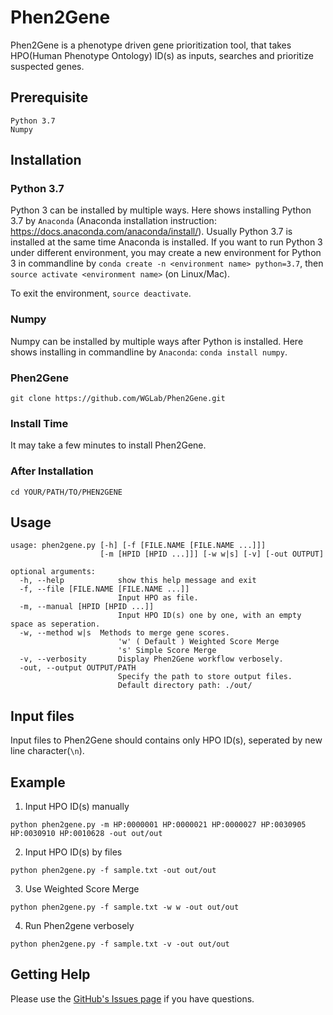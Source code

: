# Phen2Gene
Phen2Gene is a phenotype driven gene prioritization tool, that takes HPO(Human Phenotype Ontology) ID(s) as inputs, searches and prioritize suspected genes.

## Prerequisite
```
Python 3.7
Numpy
```

## Installation
### Python 3.7
Python 3 can be installed by multiple ways. Here shows installing Python 3.7 by `Anaconda` (Anaconda installation instruction: https://docs.anaconda.com/anaconda/install/). Usually Python 3.7 is installed at the same time Anaconda is installed.
If you want to run Python 3 under different environment, you may create a new environment for Python 3 in commandline by `conda create -n <environment name> python=3.7`, then `source activate <environment name>` (on Linux/Mac).

To exit the environment, `source deactivate`.

### Numpy
Numpy can be installed by multiple ways after Python is installed. Here shows installing in commandline by `Anaconda`: `conda install numpy`.

### Phen2Gene
`git clone https://github.com/WGLab/Phen2Gene.git`

### Install Time
It may take a few minutes to install Phen2Gene.

### After Installation
`cd YOUR/PATH/TO/PHEN2GENE`

## Usage
```
usage: phen2gene.py [-h] [-f [FILE.NAME [FILE.NAME ...]]]
                    [-m [HPID [HPID ...]]] [-w w|s] [-v] [-out OUTPUT]

optional arguments:
  -h, --help            show this help message and exit
  -f, --file [FILE.NAME [FILE.NAME ...]]
                        Input HPO as file.
  -m, --manual [HPID [HPID ...]]
                        Input HPO ID(s) one by one, with an empty space as seperation.
  -w, --method w|s  Methods to merge gene scores. 
                        'w' ( Default ) Weighted Score Merge 
                        's' Simple Score Merge
  -v, --verbosity       Display Phen2Gene workflow verbosely.
  -out, --output OUTPUT/PATH
                        Specify the path to store output files. 
                        Default directory path: ./out/

```

## Input files
Input files to Phen2Gene should contains only HPO ID(s), seperated by new line character(`\n`).

## Example
1. Input HPO ID(s) manually
```
python phen2gene.py -m HP:0000001 HP:0000021 HP:0000027 HP:0030905 HP:0030910 HP:0010628 -out out/out
```
2. Input HPO ID(s) by files
```
python phen2gene.py -f sample.txt -out out/out
```
3. Use Weighted Score Merge
```
python phen2gene.py -f sample.txt -w w -out out/out
```
4. Run Phen2gene verbosely
```
python phen2gene.py -f sample.txt -v -out out/out
```


## Getting Help

Please use the [GitHub's Issues page](https://github.com/WGLab/LinkedSV/issues) if you have questions.
